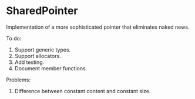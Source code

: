 # SharedPointer
Implementation of a more sophisticated pointer that eliminates naked news.

To do:
1. Support generic types.
2. Support allocators. 
3. Add testing.
4. Document member functions.

Problems:
1. Difference between constant content and constant size. 
